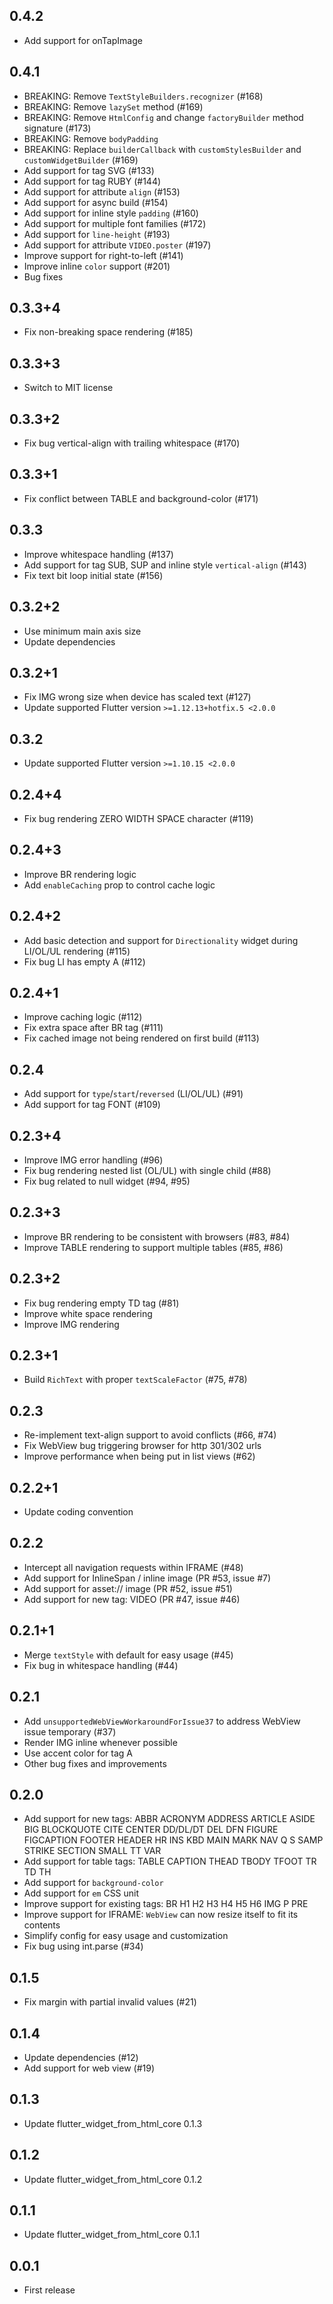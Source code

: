 ## 0.4.2

* Add support for onTapImage

## 0.4.1

* BREAKING: Remove `TextStyleBuilders.recognizer` (#168)
* BREAKING: Remove `lazySet` method (#169)
* BREAKING: Remove `HtmlConfig` and change `factoryBuilder` method signature (#173)
* BREAKING: Remove `bodyPadding`
* BREAKING: Replace `builderCallback` with `customStylesBuilder` and `customWidgetBuilder` (#169)
* Add support for tag SVG (#133)
* Add support for tag RUBY (#144)
* Add support for attribute `align` (#153) 
* Add support for async build (#154)
* Add support for inline style `padding` (#160)
* Add support for multiple font families (#172)
* Add support for `line-height` (#193)
* Add support for attribute `VIDEO.poster` (#197)
* Improve support for right-to-left (#141)
* Improve inline `color` support (#201)
* Bug fixes

## 0.3.3+4

* Fix non-breaking space rendering (#185)

## 0.3.3+3

* Switch to MIT license

## 0.3.3+2

* Fix bug vertical-align with trailing whitespace (#170)

## 0.3.3+1

* Fix conflict between TABLE and background-color (#171)

## 0.3.3

* Improve whitespace handling (#137)
* Add support for tag SUB, SUP and inline style `vertical-align` (#143)
* Fix text bit loop initial state (#156)

## 0.3.2+2

* Use minimum main axis size
* Update dependencies

## 0.3.2+1

* Fix IMG wrong size when device has scaled text (#127)
* Update supported Flutter version `>=1.12.13+hotfix.5 <2.0.0`

## 0.3.2

* Update supported Flutter version `>=1.10.15 <2.0.0`

## 0.2.4+4

* Fix bug rendering ZERO WIDTH SPACE character (#119)

## 0.2.4+3

* Improve BR rendering logic
* Add `enableCaching` prop to control cache logic

## 0.2.4+2

* Add basic detection and support for `Directionality` widget during LI/OL/UL rendering (#115)
* Fix bug LI has empty A (#112)

## 0.2.4+1

* Improve caching logic (#112)
* Fix extra space after BR tag (#111)
* Fix cached image not being rendered on first build (#113)

## 0.2.4

* Add support for `type`/`start`/`reversed` (LI/OL/UL) (#91)
* Add support for tag FONT (#109)

## 0.2.3+4

* Improve IMG error handling (#96)
* Fix bug rendering nested list (OL/UL) with single child (#88)
* Fix bug related to null widget (#94, #95)

## 0.2.3+3

* Improve BR rendering to be consistent with browsers (#83, #84)
* Improve TABLE rendering to support multiple tables (#85, #86)

## 0.2.3+2

* Fix bug rendering empty TD tag (#81)
* Improve white space rendering
* Improve IMG rendering

## 0.2.3+1

* Build `RichText` with proper `textScaleFactor` (#75, #78)

## 0.2.3

* Re-implement text-align support to avoid conflicts (#66, #74)
* Fix WebView bug triggering browser for http 301/302 urls
* Improve performance when being put in list views (#62)

## 0.2.2+1

* Update coding convention

## 0.2.2

* Intercept all navigation requests within IFRAME (#48)
* Add support for InlineSpan / inline image (PR #53, issue #7)
* Add support for asset:// image (PR #52, issue #51)
* Add support for new tag: VIDEO (PR #47, issue #46)

## 0.2.1+1

* Merge `textStyle` with default for easy usage (#45)
* Fix bug in whitespace handling (#44)

## 0.2.1

* Add `unsupportedWebViewWorkaroundForIssue37` to address WebView issue temporary (#37)
* Render IMG inline whenever possible
* Use accent color for tag A
* Other bug fixes and improvements

## 0.2.0

* Add support for new tags:
  ABBR ACRONYM ADDRESS ARTICLE ASIDE BIG BLOCKQUOTE CITE CENTER DD/DL/DT DEL DFN
  FIGURE FIGCAPTION FOOTER HEADER HR INS KBD MAIN MARK NAV Q S SAMP STRIKE SECTION
  SMALL TT VAR
* Add support for table tags: TABLE CAPTION THEAD TBODY TFOOT TR TD TH
* Add support for `background-color`
* Add support for `em` CSS unit
* Improve support for existing tags: BR H1 H2 H3 H4 H5 H6 IMG P PRE
* Improve support for IFRAME: `WebView` can now resize itself to fit its contents
* Simplify config for easy usage and customization
* Fix bug using int.parse (#34)

## 0.1.5

* Fix margin with partial invalid values (#21)

## 0.1.4

* Update dependencies (#12)
* Add support for web view (#19)

## 0.1.3

* Update flutter_widget_from_html_core 0.1.3

## 0.1.2

* Update flutter_widget_from_html_core 0.1.2

## 0.1.1

* Update flutter_widget_from_html_core 0.1.1

## 0.0.1

* First release
